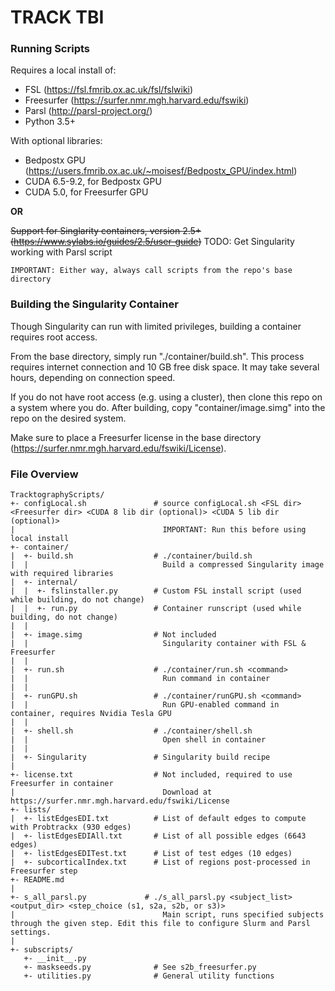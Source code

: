 # TRACK TBI

### Running Scripts
Requires a local install of: 
* FSL (https://fsl.fmrib.ox.ac.uk/fsl/fslwiki)
* Freesurfer (https://surfer.nmr.mgh.harvard.edu/fswiki)
* Parsl (http://parsl-project.org/)
* Python 3.5+

With optional libraries:
* Bedpostx GPU (https://users.fmrib.ox.ac.uk/~moisesf/Bedpostx_GPU/index.html)
* CUDA 6.5-9.2, for Bedpostx GPU
* CUDA 5.0, for Freesurfer GPU

**OR**

~~Support for Singlarity containers, version 2.5+ (https://www.sylabs.io/guides/2.5/user-guide)~~ TODO: Get Singularity working with Parsl script

```
IMPORTANT: Either way, always call scripts from the repo's base directory
```

### Building the Singularity Container ###

Though Singularity can run with limited privileges, building a container requires root access. 

From the base directory, simply run "./container/build.sh". This process requires internet connection and 10 GB free disk space. It may take several hours, depending on connection speed.

If you do not have root access (e.g. using a cluster), then clone this repo on a system where you do. After building, copy "container/image.simg" into the repo on the desired system.

Make sure to place a Freesurfer license in the base directory (https://surfer.nmr.mgh.harvard.edu/fswiki/License).

### File Overview

```
TracktographyScripts/
+- configLocal.sh               # source configLocal.sh <FSL dir> <Freesurfer dir> <CUDA 8 lib dir (optional)> <CUDA 5 lib dir (optional)> 
|                                 IMPORTANT: Run this before using local install
+- container/
|  +- build.sh                  # ./container/build.sh
|  |                              Build a compressed Singularity image with required libraries
|  +- internal/
|  |  +- fslinstaller.py        # Custom FSL install script (used while building, do not change)
|  |  +- run.py                 # Container runscript (used while building, do not change)
|  |
|  +- image.simg                # Not included
|  |                              Singularity container with FSL & Freesurfer
|  |
|  +- run.sh                    # ./container/run.sh <command>
|  |                              Run command in container
|  |
|  +- runGPU.sh                 # ./container/runGPU.sh <command>
|  |                              Run GPU-enabled command in container, requires Nvidia Tesla GPU
|  |
|  +- shell.sh                  # ./container/shell.sh
|  |                              Open shell in container
|  |
|  +- Singularity               # Singularity build recipe
|
+- license.txt                  # Not included, required to use Freesurfer in container
|                                 Download at https://surfer.nmr.mgh.harvard.edu/fswiki/License
+- lists/
|  +- listEdgesEDI.txt          # List of default edges to compute with Probtrackx (930 edges)
|  +- listEdgesEDIAll.txt       # List of all possible edges (6643 edges)
|  +- listEdgesEDITest.txt      # List of test edges (10 edges)
|  +- subcorticalIndex.txt      # List of regions post-processed in Freesurfer step
+- README.md
|
+- s_all_parsl.py             # ./s_all_parsl.py <subject_list> <output_dir> <step_choice (s1, s2a, s2b, or s3)>
|                                 Main script, runs specified subjects through the given step. Edit this file to configure Slurm and Parsl settings.
|
+- subscripts/
   +- __init__.py
   +- maskseeds.py              # See s2b_freesurfer.py
   +- utilities.py              # General utility functions
```